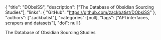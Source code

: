 {
  "title": "DObsiSS",
  "description": ["The Database of Obsidian Sourcing Studies"],
  "links": {
    "GitHub": "https://github.com/zackbatist/DObsiSS"
  },
  "authors": ["zackbatist"],
  "categories": [null],
  "tags": ["API interfaces, scrapers and datasets"],
  "doi": null
}

<!-- Generated by csv2md.R – do not edit by hand -->

The Database of Obsidian Sourcing Studies